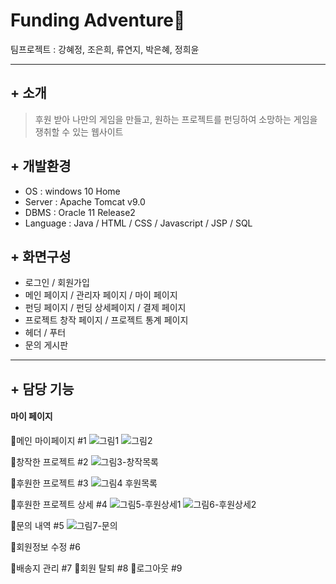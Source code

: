 Funding Adventure💫
====================
팀프로젝트 : 강혜정, 조은희, 류연지, 박은혜, 정희윤

--------------
## + 소개
> 후원 받아 나만의 게임을 만들고,
> 원하는 프로젝트를 펀딩하여 소망하는 게임을 쟁취할 수 있는 웹사이트

## + 개발환경
* OS : windows 10 Home
* Server : Apache Tomcat v9.0
* DBMS : Oracle 11 Release2
* Language : Java / HTML / CSS / Javascript / JSP / SQL

## + 화면구성
* 로그인 / 회원가입
* 메인 페이지 / 관리자 페이지 / 마이 페이지
* 펀딩 페이지 / 펀딩 상세페이지 / 결제 페이지
* 프로젝트 창작 페이지 / 프로젝트 통계 페이지
* 헤더 / 푸터
* 문의 게시판

------------
## + 담당 기능
#### 마이 페이지

💎메인 마이페이지 #1
![그림1](https://user-images.githubusercontent.com/90167498/147258102-b7e216aa-36fa-4156-b68c-b3bd681957a2.png)
![그림2](https://user-images.githubusercontent.com/90167498/147258115-f920ceaa-c11b-47fc-b152-fc7301e50e7c.png)

💎창작한 프로젝트 #2
![그림3-창작목록](https://user-images.githubusercontent.com/90167498/147258657-1172b5cb-6cfb-450f-b843-b307a5f89895.png)

💎후원한 프로젝트 #3
![그림4 후원목록](https://user-images.githubusercontent.com/90167498/147258680-9b36dcdb-a91c-47ba-9686-c2464119f45c.png)

💎후원한 프로젝트 상세 #4
![그림5-후원상세1](https://user-images.githubusercontent.com/90167498/147258922-8a2c93cc-15fd-4b24-9969-543c1ed6baa4.png)
![그림6-후원상세2](https://user-images.githubusercontent.com/90167498/147258938-99b23157-bf21-4e88-9905-e47843af5182.png)

💎문의 내역 #5
![그림7-문의](https://user-images.githubusercontent.com/90167498/147259554-79cd1f50-dc07-4e13-8fa4-ea87826db5ac.PNG)

💎회원정보 수정 #6



💎배송지 관리 #7
💎회원 탈퇴 #8
💎로그아웃 #9

